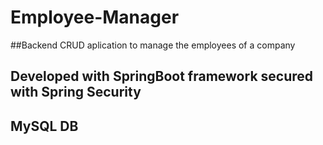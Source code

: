 # Employee-Manager

##Backend CRUD aplication to manage the employees of a company
## Developed with SpringBoot framework secured with Spring Security
## MySQL DB